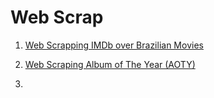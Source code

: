 # Web Scrap

1) [Web Scrapping IMDb over Brazilian Movies](https://github.com/qwchagas/web_scrapping/tree/master/imdb)

2) [Web Scraping Album of The Year (AOTY)](https://github.com/qwchagas/web_scrapping/tree/master/aoty)
 
3)
